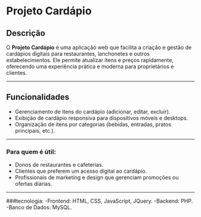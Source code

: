 # Projeto Cardápio

## Descrição

O **Projeto Cardápio** é uma aplicação web que facilita a criação e gestão de cardápios digitais para restaurantes, lanchonetes e outros estabelecimentos. Ele permite atualizar itens e preços rapidamente, oferecendo uma experiência prática e moderna para proprietários e clientes.

---

## Funcionalidades

- Gerenciamento de itens do cardápio (adicionar, editar, excluir).
- Exibição de cardápio responsiva para dispositivos móveis e desktops.
- Organização de itens por categorias (bebidas, entradas, pratos principais, etc.).

---
### Para quem é útil:
- Donos de restaurantes e cafeterias.
- Clientes que preferem um acesso digital ao cardápio.
- Profissionais de marketing e design que gerenciam promoções ou ofertas diárias.
---
###tecnologia:
-Frontend: HTML, CSS, JavaScript, JQuery.
-Backend: PHP.
-Banco de Dados: MySQL.

